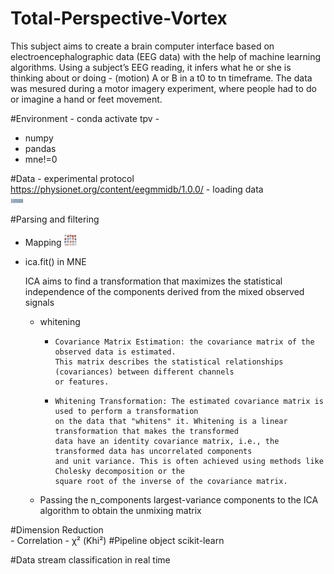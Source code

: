   # Total-Perspective-Vortex
  This subject aims to create a brain computer interface based on electroencephalographic data (EEG data) with the help of machine learning algorithms. Using a subject’s EEG reading, it infers what he or she is thinking about or doing - (motion) A or B in a t0 to tn timeframe. The data was mesured during a motor imagery experiment, where people had to do or imagine a hand or feet movement.
  
  #Environment - conda activate tpv - 
  - numpy
  - pandas
  - mne!=0
  
  #Data
    - experimental protocol
        https://physionet.org/content/eegmmidb/1.0.0/
    - loading data  
    <img src="./png/raw_sample_S001.png" alt="Alt text" title="Battle ship" style="display: inline-block; max-width: 20px">
    

  #Parsing and filtering
  -  Mapping
    <img src="./png/ICA_components.png" alt="Alt text" title="Battle ship" style="display: inline-block; max-width: 20px">
  - ica.fit() in MNE
   
    ICA aims to find a transformation that maximizes the statistical independence of the components
    derived from the mixed observed signals
    - whitening
      -     Covariance Matrix Estimation: the covariance matrix of the observed data is estimated.
            This matrix describes the statistical relationships (covariances) between different channels
            or features.
      -     Whitening Transformation: The estimated covariance matrix is used to perform a transformation
            on the data that "whitens" it. Whitening is a linear transformation that makes the transformed
            data have an identity covariance matrix, i.e., the transformed data has uncorrelated components
            and unit variance. This is often achieved using methods like Cholesky decomposition or the
            square root of the inverse of the covariance matrix.

    - Passing the n_components largest-variance components to the ICA algorithm to obtain the unmixing matrix 

  #Dimension Reduction  
    - Correlation
    -  χ² (Khi²)
  #Pipeline object scikit-learn

  #Data stream classification in real time
